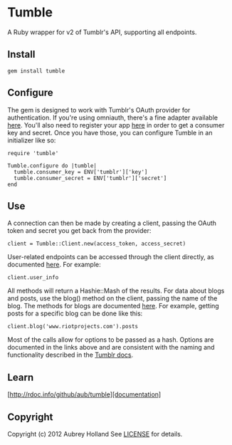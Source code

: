 # Tumble #
A Ruby wrapper for v2 of Tumblr's API, supporting all endpoints.

## <a name="installation"></a>Install
    gem install tumble

## <a name="configuration"></a>Configure

The gem is designed to work with Tumblr's OAuth provider for authentication. If you're using omniauth,
there's a fine adapter available [here](https://github.com/aub/omniauth-tumblr2). You'll also need to
register your app [here](http://www.tumblr.com/oauth/apps) in order to get a consumer key and secret.
Once you have those, you can configure Tumble in an initializer like so:

    require 'tumble'

    Tumble.configure do |tumble|
      tumble.consumer_key = ENV['tumblr']['key']
      tumble.consumer_secret = ENV['tumblr']['secret']
    end

## <a name="usage"></a>Use

A connection can then be made by creating a client, passing the OAuth token and secret you get back from
the provider:

    client = Tumble::Client.new(access_token, access_secret)

User-related endpoints can be accessed through the client directly, as documented [here](http://rdoc.info/github/aub/tumble/Tumble/Client).
For example:

    client.user_info

All methods will return a Hashie::Mash of the results. For data about blogs and posts, use the blog() method on
the client, passing the name of the blog. The methods for blogs are documented [here](http://rdoc.info/github/aub/tumble/Tumble/Blog).
For example, getting posts for a specific blog can be done like this:

    client.blog('www.riotprojects.com').posts

Most of the calls allow for options to be passed as a hash. Options are documented in the links above and are consistent
with the naming and functionality described in the [Tumblr docs](https://github.com/aub/omniauth-tumblr2).

## <a name="documentation"></a>Learn
[http://rdoc.info/github/aub/tumble][documentation]

[documentation]: http://rdoc.info/github/aub/tumble

## <a name="copyright"></a>Copyright
Copyright (c) 2012 Aubrey Holland
See [LICENSE][] for details.

[license]: https://github.com/aub/tumble/blob/master/LICENSE.md

